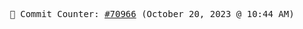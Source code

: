 <p align="center">
    <samp>
        📮 Commit Counter: <a href="https://github.com/Javascript-void0/Javascript-void0/commits/main">#70966</a> (October 20, 2023 @ 10:44 AM)
    </samp>
</p>